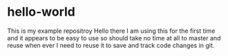 # hello-world
This is my example repositroy 
Hello there I am using this for the first time and it appears to be easy to use so should take no time at all to master and reuse when ever I need to reuse it to save and track code changes in git.
